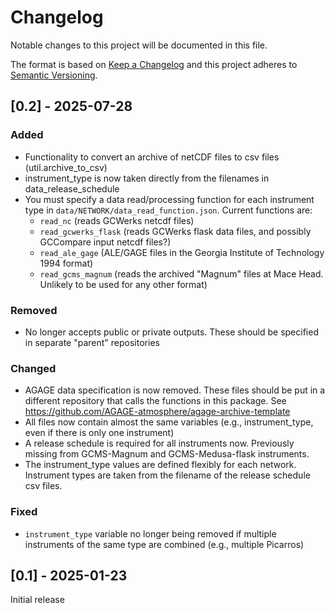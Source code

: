 # Changelog

Notable changes to this project will be documented in this file.

The format is based on [Keep a Changelog](https://keepachangelog.com/en/1.1.0/)
and this project adheres to [Semantic Versioning](https://semver.org/spec/v2.0.0.html).

## [0.2] - 2025-07-28

### Added

- Functionality to convert an archive of netCDF files to csv files (util.archive_to_csv)
- instrument_type is now taken directly from the filenames in data_release_schedule
- You must specify a data read/processing function for each instrument type in ```data/NETWORK/data_read_function.json```. Current functions are:
  - ```read_nc``` (reads GCWerks netcdf files)
  - ```read_gcwerks_flask``` (reads GCWerks flask data files, and possibly GCCompare input netcdf files?)
  - ```read_ale_gage``` (ALE/GAGE files in the Georgia Institute of Technology 1994 format)
  - ```read_gcms_magnum``` (reads the archived "Magnum" files at Mace Head. Unlikely to be used for any other format)

### Removed

- No longer accepts public or private outputs. These should be specified in separate "parent" repositories

### Changed

- AGAGE data specification is now removed. These files should be put in a different repository that calls the functions in this package. See https://github.com/AGAGE-atmosphere/agage-archive-template
- All files now contain almost the same variables (e.g., instrument_type, even if there is only one instrument)
- A release schedule is required for all instruments now. Previously missing from GCMS-Magnum and GCMS-Medusa-flask instruments.
- The instrument_type values are defined flexibly for each network. Instrument types are taken from the filename of the release schedule csv files.

### Fixed

- ```instrument_type``` variable no longer being removed if multiple instruments of the same type are combined (e.g., multiple Picarros)
  

## [0.1] - 2025-01-23

Initial release